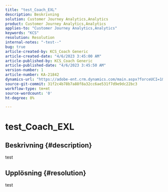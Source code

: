 ```yaml
---
title: "test_Coach_EXL"
description: Beskrivning
solution: Customer Journey Analytics,Analytics
product: Customer Journey Analytics,Analytics
applies-to: "Customer Journey Analytics,Analytics"
keywords: "KCS"
resolution: Resolution
internal-notes: "-test--"
bug: true
article-created-by: KCS_Coach Generic
article-created-date: "4/6/2023 3:45:00 AM"
article-published-by: KCS_Coach Generic
article-published-date: "4/6/2023 3:45:50 AM"
version-number: 1
article-number: KA-21842
dynamics-url: "https://adobe-ent.crm.dynamics.com/main.aspx?forceUCI=1&pagetype=entityrecord&etn=knowledgearticle&id=f0e8a466-2dd4-ed11-a7c7-6045bd006793"
source-git-commit: 31f2c4b78b7a88f8a32cc6ae531f7d9e9dc22bc3
workflow-type: tm+mt
source-wordcount: '0'
ht-degree: 0%

---
```


# test_Coach_EXL

## Beskrivning {#description}

test

## Upplösning {#resolution}


test
